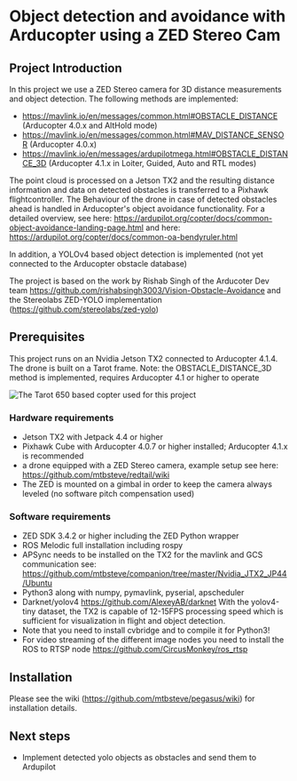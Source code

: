 # Object detection and avoidance with Arducopter using a ZED Stereo Cam 
## Project Introduction
In this project we use a ZED Stereo camera for 3D distance measurements and object detection. The following methods are implemented:
- https://mavlink.io/en/messages/common.html#OBSTACLE_DISTANCE (Arducopter 4.0.x and AltHold mode)
- https://mavlink.io/en/messages/common.html#MAV_DISTANCE_SENSOR (Arducopter 4.0.x)
- https://mavlink.io/en/messages/ardupilotmega.html#OBSTACLE_DISTANCE_3D (Arducopter 4.1.x in Loiter, Guided, Auto and RTL modes)

The point cloud is processed on a Jetson TX2 and the resulting distance information and data on detected obstacles is transferred to a Pixhawk flightcontroller. The Behaviour of the drone in case of detected obstacles ahead is handled in Arducopter's object avoidance functionality. For a detailed overview, see here: https://ardupilot.org/copter/docs/common-object-avoidance-landing-page.html and here: https://ardupilot.org/copter/docs/common-oa-bendyruler.html 

In addition, a YOLOv4 based object detection is implemented (not yet connected to the Arducopter obstacle database)

The project is based on the work by Rishab Singh of the Arducoter Dev team https://github.com/rishabsingh3003/Vision-Obstacle-Avoidance and the Stereolabs ZED-YOLO implementation (https://github.com/stereolabs/zed-yolo)

## Prerequisites 
This project runs on an Nvidia Jetson TX2 connected to Arducopter 4.1.4. The drone is built on a Tarot frame.
Note: the OBSTACLE_DISTANCE_3D method is implemented, requires Arducopter 4.1 or higher to operate

![The Tarot 650 based copter used for this project](https://github.com/mtbsteve/redtail/blob/master/tools/images/image4.jpeg)

### Hardware requirements
- Jetson TX2 with Jetpack 4.4 or higher
- Pixhawk Cube with Arducopter 4.0.7 or higher installed; Arducopter 4.1.x is recommended
- a drone equipped with a ZED Stereo camera, example setup see here: https://github.com/mtbsteve/redtail/wiki
- The ZED is mounted on a gimbal in order to keep the camera always leveled (no software pitch compensation used)

### Software requirements
- ZED SDK 3.4.2 or higher including the ZED Python wrapper
- ROS Melodic full installation including rospy 
- APSync needs to be installed on the TX2 for the mavlink and GCS communication see: https://github.com/mtbsteve/companion/tree/master/Nvidia_JTX2_JP44/Ubuntu
- Python3 along with numpy, pymavlink, pyserial, apscheduler
- Darknet/yolov4 https://github.com/AlexeyAB/darknet With the yolov4-tiny dataset, the TX2 is capable of 12-15FPS processing speed which is sufficient for visualization in flight and object detection.
- Note that you need to install cvbridge and to compile it for Python3!
- For video streaming of the different image nodes you need to install the ROS to RTSP node https://github.com/CircusMonkey/ros_rtsp

## Installation

Please see the wiki (https://github.com/mtbsteve/pegasus/wiki) for installation details.

## Next steps
- Implement detected yolo objects as obstacles and send them to Ardupilot
